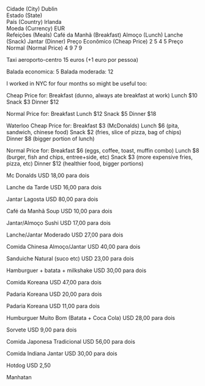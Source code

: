 Cidade (City) Dublin      
Estado (State)        
País (Country)  Irlanda     
Moeda (Currency)  EUR     
Refeições (Meals) Café da Manhã (Breakfast) Almoço (Lunch)  Lanche (Snack)  Jantar (Dinner)
Preço Econômico (Cheap Price) 2 5 4 5
Preço Normal (Normal Price) 4 9 7 9

Taxi aeroporto-centro 15 euros (+1 euro por pessoa)

Balada economica: 5
Balada moderada: 12


I worked in NYC for four months so might be useful too:

Cheap Price for:
Breakfast (dunno, always ate breakfast at work)
Lunch $10
Snack $3
Dinner $12

Normal Price for:
Breakfast 
Lunch $12
Snack $5
Dinner $18


Waterloo
Cheap Price for:
Breakfast $3 (McDonalds)
Lunch $6 (pita, sandwich, chinese food)
Snack $2 (fries, slice of pizza, bag of chips)
Dinner $8 (bigger portion of lunch)

Normal Price for:
Breakfast $6 (eggs, coffee, toast, muffin combo)
Lunch $8 (burger, fish and chips, entree+side, etc)
Snack $3 (more expensive fries, pizza, etc)
Dinner $12 (healthier food, bigger portions)





Mc Donalds
USD 18,00 para dois

Lanche da Tarde
USD 16,00 para dois

Jantar
Lagosta
USD 80,00 para dois

Café da Manhã
Soup
USD 10,00 para dois

Jantar/Almoço
Sushi
USD 17,00 para dois

Lanche/Jantar
Moderado
USD 27,00 para dois

Comida Chinesa
Almoço/Jantar
USD 40,00 para dois

Sanduiche Natural (suco etc)
USD 23,00 para dois

Hamburguer + batata + milkshake
USD 30,00 para dois

Comida Koreana
USD 47,00 para dois

Padaria Koreana
USD 20,00 para dois

Padaria Koreana
USD 11,00 para dois

Humburguer Muito Bom (Batata + Coca Cola)
USD 28,00 para dois

Sorvete
USD 9,00 para dois

Comida Japonesa Tradicional
USD 56,00 para dois

Comida Indiana Jantar
USD 30,00 para dois

Hotdog
USD 2,50


Manhatan